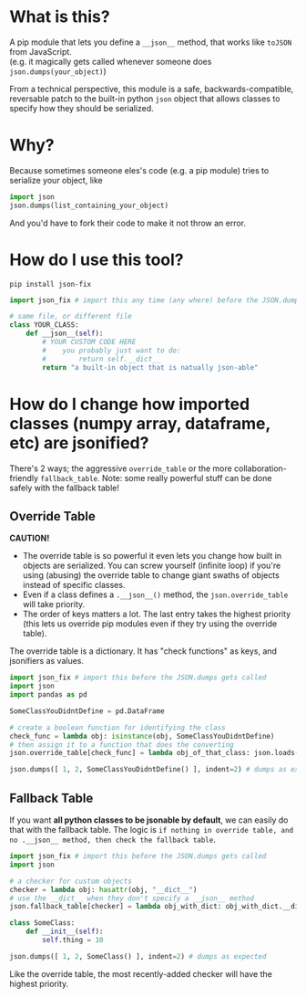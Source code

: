# What is this?

A pip module that lets you define a `__json__` method, that works like `toJSON` from JavaScript.<br>
(e.g. it magically gets called whenever someone does `json.dumps(your_object)`)

From a technical perspective, this module is a safe, backwards-compatible, reversable patch to the built-in python `json` object that allows classes to specify how they should be serialized.

# Why?

Because sometimes someone eles's code (e.g. a pip module) tries to serialize your object, like
```python
import json
json.dumps(list_containing_your_object)
```
And you'd have to fork their code to make it not throw an error.

# How do I use this tool?

`pip install json-fix`

```python
import json_fix # import this any time (any where) before the JSON.dumps gets called

# same file, or different file
class YOUR_CLASS:
    def __json__(self):
        # YOUR CUSTOM CODE HERE
        #    you probably just want to do:
        #        return self.__dict__
        return "a built-in object that is natually json-able"
```

# How do I change how imported classes (numpy array, dataframe, etc) are jsonified?

There's 2 ways; the aggressive `override_table` or the more collaboration-friendly `fallback_table`. Note: some really powerful stuff can be done safely with the fallback table!

## Override Table

**CAUTION!**
- The override table is so powerful it even lets you change how built in objects are serialized. You can screw yourself (infinite loop) if you're using (abusing) the override table to change giant swaths of objects instead of specific classes.
- Even if a class defines a `.__json__()` method, the `json.override_table` will take priority.
- The order of keys matters a lot. The last entry takes the highest priority (this lets us override pip modules even if they try using the override table).


The override table is a dictionary.
It has "check functions" as keys, and jsonifiers as values. 

```python
import json_fix # import this before the JSON.dumps gets called
import json
import pandas as pd

SomeClassYouDidntDefine = pd.DataFrame

# create a boolean function for identifying the class
check_func = lambda obj: isinstance(obj, SomeClassYouDidntDefine)
# then assign it to a function that does the converting
json.override_table[check_func] = lambda obj_of_that_class: json.loads(obj_of_that_class.to_json())

json.dumps([ 1, 2, SomeClassYouDidntDefine() ], indent=2) # dumps as expected
```

## Fallback Table

If you want **all python classes to be jsonable by default**, we can easily do that with the fallback table. The logic is `if nothing in override table, and no .__json__ method, then check the fallback table`. 

```python
import json_fix # import this before the JSON.dumps gets called
import json

# a checker for custom objects
checker = lambda obj: hasattr(obj, "__dict__")
# use the __dict__ when they don't specify a __json__ method 
json.fallback_table[checker] = lambda obj_with_dict: obj_with_dict.__dict__

class SomeClass:
    def __init__(self):
        self.thing = 10

json.dumps([ 1, 2, SomeClass() ], indent=2) # dumps as expected
```

Like the override table, the most recently-added checker will have the highest priority. 
